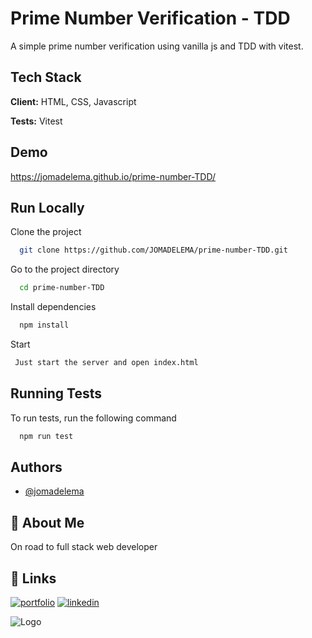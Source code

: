 
# Prime Number Verification - TDD    

A simple prime number verification using vanilla js and TDD with vitest.




## Tech Stack

**Client:** HTML, CSS, Javascript

**Tests:** Vitest


## Demo

https://jomadelema.github.io/prime-number-TDD/



## Run Locally

Clone the project

```bash
  git clone https://github.com/JOMADELEMA/prime-number-TDD.git
```

Go to the project directory

```bash
  cd prime-number-TDD
```

Install dependencies

```bash
  npm install
```

Start

```bash
 Just start the server and open index.html
```


## Running Tests

To run tests, run the following command

```bash
  npm run test
```


## Authors

- [@jomadelema](https://www.github.com/JOMADELEMA)


## 🚀 About Me
On road to full stack web developer




## 🔗 Links
[![portfolio](https://img.shields.io/badge/my_portfolio-000?style=for-the-badge&logo=ko-fi&logoColor=white)](https://jomadelema.github.io/react-portfolio/)
[![linkedin](https://img.shields.io/badge/linkedin-0A66C2?style=for-the-badge&logo=linkedin&logoColor=white)](https://www.linkedin.com/in/jomadelema/)


![Logo](https://jomadelema.github.io/prime-number-TDD/assets/logo.png)

